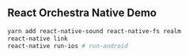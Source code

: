 ## React Orchestra Native Demo

```bash
yarn add react-native-sound react-native-fs realm
react-native link
react-native run-ios # run-android
```

